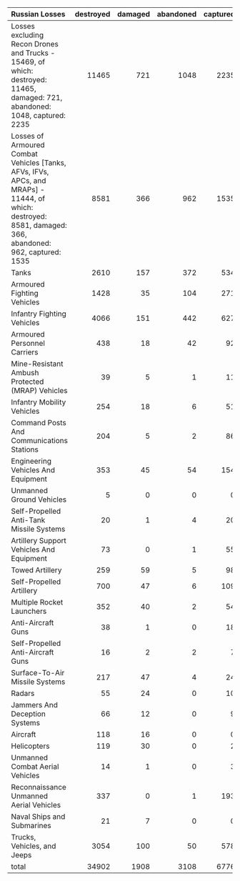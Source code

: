| Russian Losses                                                                                                                                           |   destroyed |   damaged |   abandoned |   captured |   total |
|:---------------------------------------------------------------------------------------------------------------------------------------------------------|------------:|----------:|------------:|-----------:|--------:|
| Losses excluding Recon Drones and Trucks - 15469, of which: destroyed: 11465, damaged: 721, abandoned: 1048, captured: 2235                              |       11465 |       721 |        1048 |       2235 |   15469 |
| Losses of Armoured Combat Vehicles [Tanks, AFVs, IFVs, APCs, and MRAPs] - 11444, of which: destroyed: 8581, damaged: 366, abandoned: 962, captured: 1535 |        8581 |       366 |         962 |       1535 |   11444 |
| Tanks                                                                                                                                                    |        2610 |       157 |         372 |        534 |    3673 |
| Armoured Fighting Vehicles                                                                                                                               |        1428 |        35 |         104 |        271 |    1838 |
| Infantry Fighting Vehicles                                                                                                                               |        4066 |       151 |         442 |        627 |    5286 |
| Armoured Personnel Carriers                                                                                                                              |         438 |        18 |          42 |         92 |     590 |
| Mine-Resistant Ambush Protected  (MRAP) Vehicles                                                                                                         |          39 |         5 |           1 |         11 |      56 |
| Infantry Mobility Vehicles                                                                                                                               |         254 |        18 |           6 |         51 |     329 |
| Command Posts And Communications Stations                                                                                                                |         204 |         5 |           2 |         86 |     297 |
| Engineering Vehicles And Equipment                                                                                                                       |         353 |        45 |          54 |        154 |     606 |
| Unmanned Ground Vehicles                                                                                                                                 |           5 |         0 |           0 |          0 |       5 |
| Self-Propelled Anti-Tank Missile Systems                                                                                                                 |          20 |         1 |           4 |         20 |      45 |
| Artillery Support Vehicles And Equipment                                                                                                                 |          73 |         0 |           1 |         55 |     129 |
| Towed Artillery                                                                                                                                          |         259 |        59 |           5 |         98 |     421 |
| Self-Propelled Artillery                                                                                                                                 |         700 |        47 |           6 |        109 |     862 |
| Multiple Rocket Launchers                                                                                                                                |         352 |        40 |           2 |         54 |     448 |
| Anti-Aircraft Guns                                                                                                                                       |          38 |         1 |           0 |         18 |      57 |
| Self-Propelled Anti-Aircraft Guns                                                                                                                        |          16 |         2 |           2 |          7 |      27 |
| Surface-To-Air Missile Systems                                                                                                                           |         217 |        47 |           4 |         24 |     292 |
| Radars                                                                                                                                                   |          55 |        24 |           0 |         10 |      89 |
| Jammers And Deception Systems                                                                                                                            |          66 |        12 |           0 |          9 |      87 |
| Aircraft                                                                                                                                                 |         118 |        16 |           0 |          0 |     134 |
| Helicopters                                                                                                                                              |         119 |        30 |           0 |          2 |     151 |
| Unmanned Combat Aerial Vehicles                                                                                                                          |          14 |         1 |           0 |          3 |      18 |
| Reconnaissance Unmanned Aerial Vehicles                                                                                                                  |         337 |         0 |           1 |        193 |     531 |
| Naval Ships and Submarines                                                                                                                               |          21 |         7 |           0 |          0 |      28 |
| Trucks, Vehicles, and Jeeps                                                                                                                              |        3054 |       100 |          50 |        578 |    3782 |
| total                                                                                                                                                    |       34902 |      1908 |        3108 |       6776 |   46694 |